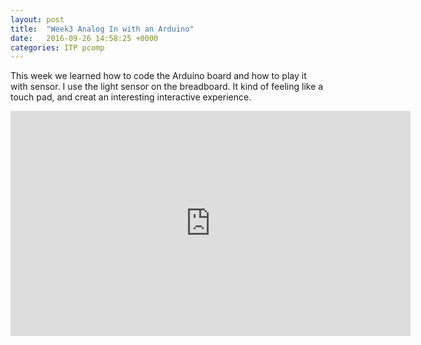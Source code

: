 ```yaml
---
layout: post
title:  "Week3 Analog In with an Arduino"
date:   2016-09-26 14:58:25 +0000
categories: ITP pcomp
---
```

This week we learned how to code the Arduino board and how to play it with sensor. 
I use the light sensor on the breadboard. It kind of feeling like a touch pad, and creat an interesting interactive experience. 

<iframe src="https://player.vimeo.com/video/183743914" width="640" height="360" frameborder="0" webkitallowfullscreen mozallowfullscreen allowfullscreen></iframe>
